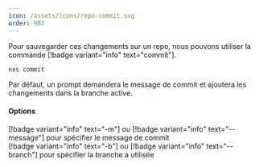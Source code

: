 ```yaml
---
icon: /assets/icons/repo-commit.svg
order: 987
---
```

Pour sauvegarder ces changements sur un repo, nous pouvons utiliser la commande [!badge variant="info" text="commit"].

```console
nxs commit
```

Par défaut, un prompt demandera le message de commit et ajoutera les changements dans la branche active.
<br>
#### Options

[!badge variant="info" text="-m"] ou [!badge variant="info" text="--message"] pour spécifier le message de commit <br>
[!badge variant="info" text="-b"] ou [!badge variant="info" text="--branch"] pour spécifier la branche a utilisée
